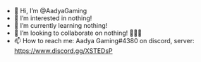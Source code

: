 - 👋 Hi, I’m @AadyaGaming
- 👀 I’m interested in nothing!
- 🌱 I’m currently learning nothing!
- 💞️ I’m looking to collaborate on nothing! 🥴🥴🥴
- 📫 How to reach me: Aadya Gaming#4380 on discord, server: https://www.discord.gg/XSTEDsP

<!---
AadyaGaming/AadyaGaming is a ✨ special ✨ repository because its `README.md` (this file) appears on your GitHub profile.
You can click the Preview link to take a look at your changes.
--->
